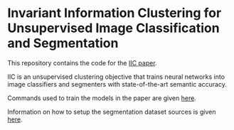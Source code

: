 # Invariant Information Clustering for Unsupervised Image Classification and Segmentation

This repository contains the code for the <a href="https://arxiv.org/abs/1807.06653">IIC paper</a>.

IIC is an unsupervised clustering objective that trains neural networks into image classifiers and segmenters with state-of-the-art semantic accuracy.

Commands used to train the models in the paper are given <a href="https://github.com/xu-ji/IIC/blob/master/examples/commands/example_commands.txt">here</a>.

Information on how to setup the segmentation dataset sources is given <a href="https://github.com/xu-ji/IIC/blob/master/datasets/README.txt">here</a>.
